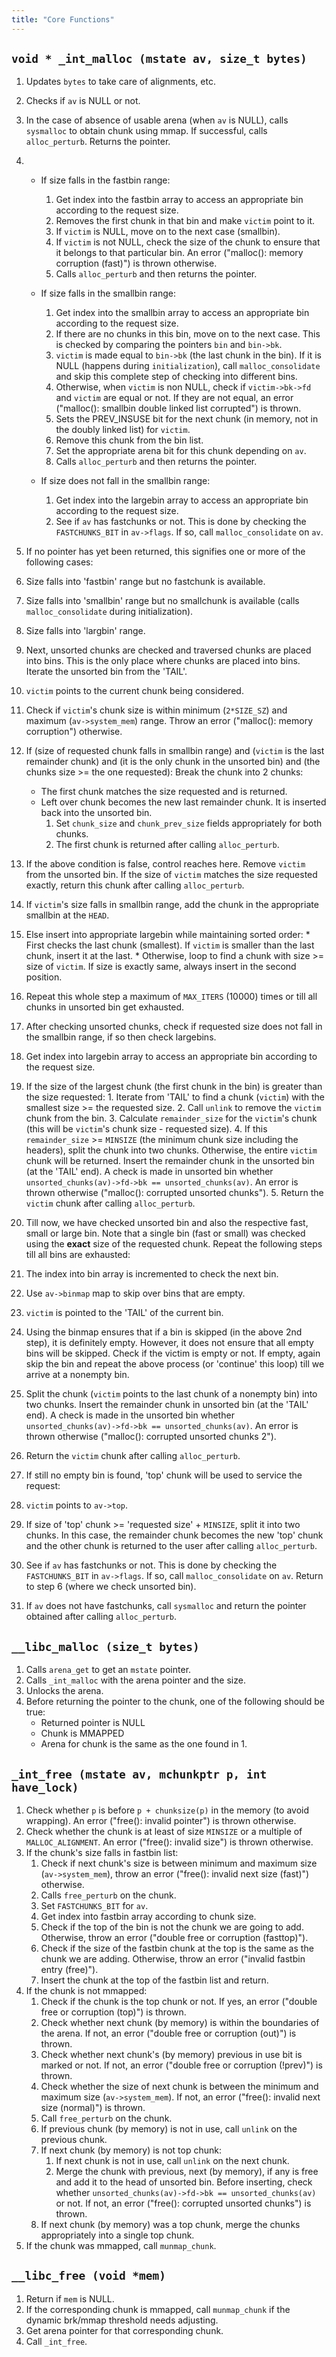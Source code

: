 ```yaml
---
title: "Core Functions"
---
```


## `void * _int_malloc (mstate av, size_t bytes)`

1. Updates `bytes` to take care of alignments, etc.
2. Checks if `av` is NULL or not.
3. In the case of absence of usable arena (when `av` is NULL), calls `sysmalloc` to obtain chunk using mmap. If successful, calls `alloc_perturb`. Returns the pointer.  
4. * If size falls in the fastbin range:
     1. Get index into the fastbin array to access an appropriate bin according to the request size.
     2. Removes the first chunk in that bin and make `victim` point to it.
     3. If `victim` is NULL, move on to the next case (smallbin).
     4. If `victim` is not NULL, check the size of the chunk to ensure that it belongs to that particular bin. An error ("malloc(): memory corruption (fast)") is thrown otherwise.
     5. Calls `alloc_perturb` and then returns the pointer.

   * If size falls in the smallbin range:
     1. Get index into the smallbin array to access an appropriate bin according to the request size.
     2. If there are no chunks in this bin, move on to the next case. This is checked by comparing the pointers `bin` and `bin->bk`.
     3. `victim` is made equal to `bin->bk` (the last chunk in the bin). If it is NULL (happens during `initialization`), call `malloc_consolidate` and skip this complete step of checking into different bins. 
     4. Otherwise, when `victim` is non NULL, check if `victim->bk->fd` and `victim` are equal or not. If they are not equal, an error ("malloc(): smallbin double linked list corrupted") is thrown.
     5. Sets the PREV\_INSUSE bit for the next chunk (in memory, not in the doubly linked list) for `victim`.
     6. Remove this chunk from the bin list.
     7. Set the appropriate arena bit for this chunk depending on `av`.
     8. Calls `alloc_perturb` and then returns the pointer.

   * If size does not fall in the smallbin range:
     1. Get index into the largebin array to access an appropriate bin according to the request size.
     2. See if `av` has fastchunks or not. This is done by checking the `FASTCHUNKS_BIT` in `av->flags`. If so, call `malloc_consolidate` on `av`.

5. If no pointer has yet been returned, this signifies one or more of the following cases:
  1. Size falls into 'fastbin' range but no fastchunk is available.
  2. Size falls into 'smallbin' range but no smallchunk is available (calls `malloc_consolidate` during initialization).
  3. Size falls into 'largbin' range.

6. Next, unsorted chunks are checked and traversed chunks are placed into bins. This is the only place where chunks are placed into bins. Iterate the unsorted bin from the 'TAIL'.
  1. `victim` points to the current chunk being considered.
  2. Check if `victim`'s chunk size is within minimum (`2*SIZE_SZ`) and maximum (`av->system_mem`) range. Throw an error ("malloc(): memory corruption") otherwise.
  3. If (size of requested chunk falls in smallbin range) and (`victim` is the last remainder chunk) and (it is the only chunk in the unsorted bin) and (the chunks size >= the one requested):
    Break the chunk into 2 chunks:
     * The first chunk matches the size requested and is returned.
     * Left over chunk becomes the new last remainder chunk. It is inserted back into the unsorted bin.
       1. Set `chunk_size` and `chunk_prev_size` fields appropriately for both chunks.
       2. The first chunk is returned after calling `alloc_perturb`.
  4. If the above condition is false, control reaches here. Remove `victim` from the unsorted bin. If the size of `victim` matches the size requested exactly, return this chunk after calling `alloc_perturb`.
  5. If `victim`'s size falls in smallbin range, add the chunk in the appropriate smallbin at the `HEAD`.
  6. Else insert into appropriate largebin while maintaining sorted order:
    * First checks the last chunk (smallest). If `victim` is smaller than the last chunk, insert it at the last.
    * Otherwise, loop to find a chunk with size >= size of `victim`. If size is exactly same, always insert in the second position.
  7. Repeat this whole step a maximum of `MAX_ITERS` (10000) times or till all chunks in unsorted bin get exhausted.

7. After checking unsorted chunks, check if requested size does not fall in the smallbin range, if so then check largebins.
  1. Get index into largebin array to access an appropriate bin according to the request size.
  2. If the size of the largest chunk (the first chunk in the bin) is greater than the size requested:
    1. Iterate from 'TAIL' to find a chunk (`victim`) with the smallest size >= the requested size.
    2. Call `unlink` to remove the `victim` chunk from the bin.
    3. Calculate `remainder_size` for the `victim`'s chunk (this will be `victim`'s chunk size - requested size).
    4. If this `remainder_size` >= `MINSIZE` (the minimum chunk size including the headers), split the chunk into two chunks. Otherwise, the entire `victim` chunk will be returned. Insert the remainder chunk in the unsorted bin (at the 'TAIL' end). A check is made in unsorted bin whether `unsorted_chunks(av)->fd->bk == unsorted_chunks(av)`. An error is thrown otherwise ("malloc(): corrupted unsorted chunks").
    5. Return the `victim` chunk after calling `alloc_perturb`.

8. Till now, we have checked unsorted bin and also the respective fast, small or large bin. Note that a single bin (fast or small) was checked using the **exact** size of the requested chunk. Repeat the following steps till all bins are exhausted:
  1. The index into bin array is incremented to check the next bin.
  2. Use `av->binmap` map to skip over bins that are empty.
  3. `victim` is pointed to the 'TAIL' of the current bin.
  4. Using the binmap ensures that if a bin is skipped (in the above 2nd step), it is definitely empty. However, it does not ensure that all empty bins will be skipped. Check if the victim is empty or not. If empty, again skip the bin and repeat the above process (or 'continue' this loop) till we arrive at a nonempty bin.
  5. Split the chunk (`victim` points to the last chunk of a nonempty bin) into two chunks. Insert the remainder chunk in unsorted bin (at the 'TAIL' end). A check is made in the unsorted bin whether `unsorted_chunks(av)->fd->bk == unsorted_chunks(av)`. An error is thrown otherwise ("malloc(): corrupted unsorted chunks 2").
  6. Return the `victim` chunk after calling `alloc_perturb`.

9. If still no empty bin is found, 'top' chunk will be used to service the request:
  1. `victim` points to `av->top`.
  2. If size of 'top' chunk >= 'requested size' + `MINSIZE`, split it into two chunks. In this case, the remainder chunk becomes the new 'top' chunk and the other chunk is returned to the user after calling `alloc_perturb`.
  3. See if `av` has fastchunks or not. This is done by checking the `FASTCHUNKS_BIT` in `av->flags`. If so, call `malloc_consolidate` on `av`. Return to step 6 (where we check unsorted bin).
  4. If `av` does not have fastchunks, call `sysmalloc` and return the pointer obtained after calling `alloc_perturb`.

## `__libc_malloc (size_t bytes)`

1. Calls `arena_get` to get an `mstate` pointer.
2. Calls `_int_malloc` with the arena pointer and the size.
3. Unlocks the arena.
4. Before returning the pointer to the chunk, one of the following should be true:
   * Returned pointer is NULL
   * Chunk is MMAPPED
   * Arena for chunk is the same as the one found in 1.

## `_int_free (mstate av, mchunkptr p, int have_lock)`

1. Check whether `p` is before `p + chunksize(p)` in the memory (to avoid wrapping). An error ("free(): invalid pointer") is thrown otherwise.
2. Check whether the chunk is at least of size `MINSIZE` or a multiple of `MALLOC_ALIGNMENT`. An error ("free(): invalid size") is thrown otherwise.
3. If the chunk's size falls in fastbin list:
   1. Check if next chunk's size is between minimum and maximum size (`av->system_mem`), throw an error ("free(): invalid next size (fast)") otherwise.
   2. Calls `free_perturb` on the chunk.
   3. Set `FASTCHUNKS_BIT` for `av`.
   4. Get index into fastbin array according to chunk size.
   5. Check if the top of the bin is not the chunk we are going to add. Otherwise, throw an error ("double free or corruption (fasttop)").
   6. Check if the size of the fastbin chunk at the top is the same as the chunk we are adding. Otherwise, throw an error ("invalid fastbin entry (free)").
   7. Insert the chunk at the top of the fastbin list and return.
4. If the chunk is not mmapped:
   1. Check if the chunk is the top chunk or not. If yes, an error ("double free or corruption (top)") is thrown.
   2. Check whether next chunk (by memory) is within the boundaries of the arena. If not, an error ("double free or corruption (out)") is thrown.
   3. Check whether next chunk's (by memory) previous in use bit is marked or not. If not, an error ("double free or corruption (!prev)") is thrown.
   4. Check whether the size of next chunk is between the minimum and maximum size (`av->system_mem`). If not, an error ("free(): invalid next size (normal)") is thrown.
   5. Call `free_perturb` on the chunk.
   6. If previous chunk (by memory) is not in use, call `unlink` on the previous chunk.
   7. If next chunk (by memory) is not top chunk:
      1. If next chunk is not in use, call `unlink` on the next chunk.
      2. Merge the chunk with previous, next (by memory), if any is free and add it to the head of unsorted bin. Before inserting, check whether `unsorted_chunks(av)->fd->bk == unsorted_chunks(av)` or not. If not, an error ("free(): corrupted unsorted chunks") is thrown.
   8. If next chunk (by memory) was a top chunk, merge the chunks appropriately into a single top chunk.
5. If the chunk was mmapped, call `munmap_chunk`.

## `__libc_free (void *mem)`

1. Return if `mem` is NULL.
2. If the corresponding chunk is mmapped, call `munmap_chunk` if the dynamic brk/mmap threshold needs adjusting.
3. Get arena pointer for that corresponding chunk.
4. Call `_int_free`.